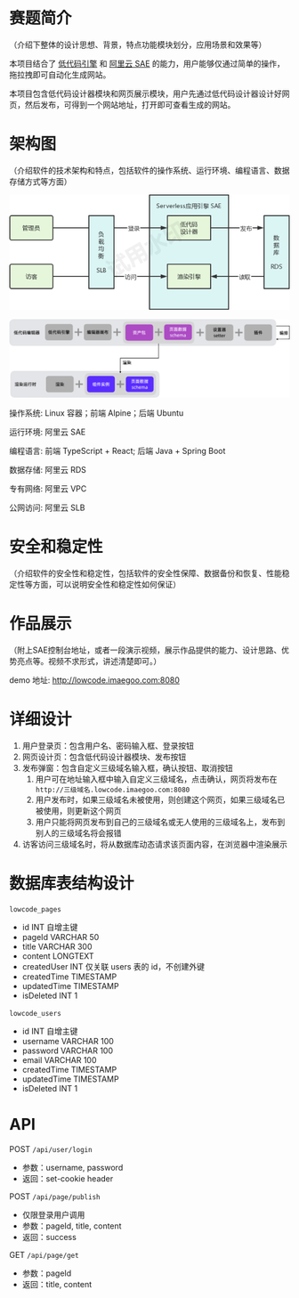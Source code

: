 # 赛题简介

（介绍下整体的设计思想、背景，特点功能模块划分，应用场景和效果等）

本项目结合了 [低代码引擎](https://lowcode-engine.cn/) 和 [阿里云 SAE](https://sae.console.aliyun.com/) 的能力，用户能够仅通过简单的操作，拖拉拽即可自动化生成网站。

本项目包含低代码设计器模块和网页展示模块，用户先通过低代码设计器设计好网页，然后发布，可得到一个网站地址，打开即可查看生成的网站。

# 架构图

（介绍软件的技术架构和特点，包括软件的操作系统、运行环境、编程语言、数据存储方式等方面）

![](./img/architecture-2.png)

![](./img/architecture-3.png)

操作系统: Linux 容器；前端 Alpine；后端 Ubuntu

运行环境: 阿里云 SAE

编程语言: 前端 TypeScript + React; 后端 Java + Spring Boot

数据存储: 阿里云 RDS

专有网络: 阿里云 VPC

公网访问: 阿里云 SLB

# 安全和稳定性

（介绍软件的安全性和稳定性，包括软件的安全性保障、数据备份和恢复、性能稳定性等方面，可以说明安全性和稳定性如何保证）

# 作品展示

（附上SAE控制台地址，或者一段演示视频，展示作品提供的能力、设计思路、优势亮点等。视频不求形式，讲述清楚即可。）

demo 地址: http://lowcode.imaegoo.com:8080

# 详细设计

1. 用户登录页：包含用户名、密码输入框、登录按钮
2. 网页设计页：包含低代码设计器模块、发布按钮
3. 发布弹窗：包含自定义三级域名输入框，确认按钮、取消按钮
    1. 用户可在地址输入框中输入自定义三级域名，点击确认，网页将发布在 `http://三级域名.lowcode.imaegoo.com:8080`
    2. 用户发布时，如果三级域名未被使用，则创建这个网页，如果三级域名已被使用，则更新这个网页
    2. 用户只能将网页发布到自己的三级域名或无人使用的三级域名上，发布到别人的三级域名将会报错
4. 访客访问三级域名时，将从数据库动态请求该页面内容，在浏览器中渲染展示

# 数据库表结构设计

`lowcode_pages`

- id INT 自增主键
- pageId VARCHAR 50
- title VARCHAR 300
- content LONGTEXT
- createdUser INT 仅关联 users 表的 id，不创建外键
- createdTime TIMESTAMP
- updatedTime TIMESTAMP
- isDeleted INT 1

`lowcode_users`

- id INT 自增主键
- username VARCHAR 100
- password VARCHAR 100
- email VARCHAR 100
- createdTime TIMESTAMP
- updatedTime TIMESTAMP
- isDeleted INT 1

# API

POST `/api/user/login`

- 参数：username, password
- 返回：set-cookie header

POST `/api/page/publish`

- 仅限登录用户调用
- 参数：pageId, title, content
- 返回：success

GET `/api/page/get`

- 参数：pageId
- 返回：title, content
